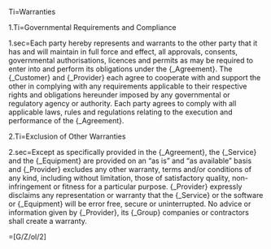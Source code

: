 Ti=Warranties

1.Ti=Governmental Requirements and Compliance

1.sec=Each party hereby represents and warrants to the other party that it has and will maintain in full force and effect, all approvals, consents, governmental authorisations, licences and permits as may be required to enter into and perform its obligations under the {_Agreement}. The {_Customer} and {_Provider} each agree to cooperate with and support the other in complying with any requirements applicable to their respective rights and obligations hereunder imposed by any governmental or regulatory agency or authority. Each party agrees to comply with all applicable laws, rules and regulations relating to the execution and performance of the {_Agreement}.

2.Ti=Exclusion of Other Warranties

2.sec=Except as specifically provided in the {_Agreement}, the {_Service} and the {_Equipment} are provided on an “as is” and “as available” basis and {_Provider} excludes any other warranty, terms and/or conditions of any kind, including without limitation, those of satisfactory quality, non-infringement or fitness for a particular purpose. {_Provider} expressly disclaims any representation or warranty that the {_Service} or the software or {_Equipment} will be error free, secure or uninterrupted. No advice or information given by {_Provider}, its {_Group} companies or contractors shall create a warranty.

=[G/Z/ol/2]

